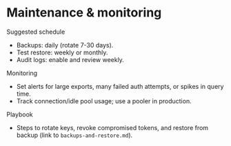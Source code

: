 # Maintenance & monitoring

Suggested schedule
- Backups: daily (rotate 7-30 days).
- Test restore: weekly or monthly.
- Audit logs: enable and review weekly.

Monitoring
- Set alerts for large exports, many failed auth attempts, or spikes in query time.
- Track connection/idle pool usage; use a pooler in production.

Playbook
- Steps to rotate keys, revoke compromised tokens, and restore from backup (link to `backups-and-restore.md`).
